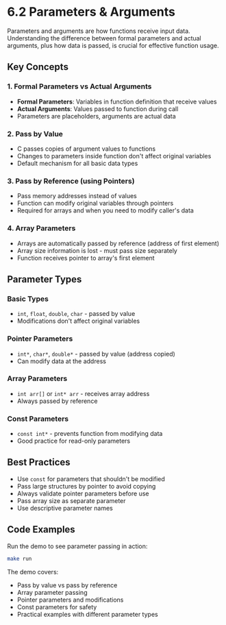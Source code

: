 # 6.2 Parameters & Arguments

Parameters and arguments are how functions receive input data. Understanding the difference between formal parameters and actual arguments, plus how data is passed, is crucial for effective function usage.

## Key Concepts

### 1. **Formal Parameters vs Actual Arguments**
- **Formal Parameters**: Variables in function definition that receive values
- **Actual Arguments**: Values passed to function during call
- Parameters are placeholders, arguments are actual data

### 2. **Pass by Value**
- C passes copies of argument values to functions
- Changes to parameters inside function don't affect original variables
- Default mechanism for all basic data types

### 3. **Pass by Reference (using Pointers)**
- Pass memory addresses instead of values
- Function can modify original variables through pointers
- Required for arrays and when you need to modify caller's data

### 4. **Array Parameters**
- Arrays are automatically passed by reference (address of first element)
- Array size information is lost - must pass size separately
- Function receives pointer to array's first element

## Parameter Types

### **Basic Types**
- `int`, `float`, `double`, `char` - passed by value
- Modifications don't affect original variables

### **Pointer Parameters**
- `int*`, `char*`, `double*` - passed by value (address copied)
- Can modify data at the address

### **Array Parameters**
- `int arr[]` or `int* arr` - receives array address
- Always passed by reference

### **Const Parameters**
- `const int*` - prevents function from modifying data
- Good practice for read-only parameters

## Best Practices

- Use `const` for parameters that shouldn't be modified
- Pass large structures by pointer to avoid copying
- Always validate pointer parameters before use
- Pass array size as separate parameter
- Use descriptive parameter names

## Code Examples

Run the demo to see parameter passing in action:
```bash
make run
```

The demo covers:
- Pass by value vs pass by reference
- Array parameter passing
- Pointer parameters and modifications
- Const parameters for safety
- Practical examples with different parameter types

